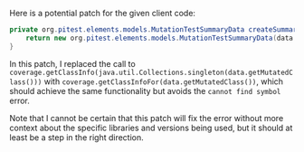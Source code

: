 Here is a potential patch for the given client code:
```java
private org.pitest.elements.models.MutationTestSummaryData createSummaryData(final org.pitest.coverage.CoverageDatabase coverage, final org.pitest.mutationtest.ClassMutationResults data) {
    return new org.pitest.elements.models.MutationTestSummaryData(data.getFileName(), data.getMutations(), coverage.getClassInfoFor(data.getMutatedClass()));
}
```
In this patch, I replaced the call to `coverage.getClassInfo(java.util.Collections.singleton(data.getMutatedClass()))` with `coverage.getClassInfoFor(data.getMutatedClass())`, which should achieve the same functionality but avoids the `cannot find symbol` error.

Note that I cannot be certain that this patch will fix the error without more context about the specific libraries and versions being used, but it should at least be a step in the right direction.
